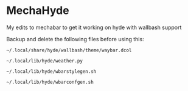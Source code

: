 # MechaHyde
My edits to mechabar to get it working on hyde with wallbash support

Backup and delete the following files before using this:

`~/.local/share/hyde/wallbash/theme/waybar.dcol`

`~/.local/lib/hyde/weather.py`

`~/.local/lib/hyde/wbarstylegen.sh`

`~/.local/lib/hyde/wbarconfgen.sh`
